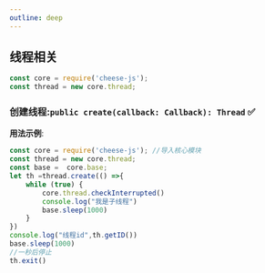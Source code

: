 ```yaml
---
outline: deep
---
```


## 线程相关 

```javascript
const core = require('cheese-js');
const thread = new core.thread;
```

### 创建线程:`public create(callback: Callback): Thread` :white_check_mark:


**用法示例**:

```javascript
const core = require('cheese-js'); //导入核心模块
const thread = new core.thread;
const base =  core.base;
let th =thread.create(() =>{
    while (true) {
        core.thread.checkInterrupted()
        console.log("我是子线程")
        base.sleep(1000)
    }
})
console.log("线程id",th.getID())
base.sleep(1000)
//一秒后停止
th.exit()
```

